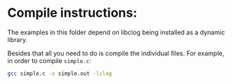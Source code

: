 # Compile instructions:

The examples in this folder depend on libclog being installed as a dynamic
library.

Besides that all you need to do is compile the individual files. For example,
in order to compile `simple.c`:

```bash
gcc simple.c -o simple.out -lclog
```
